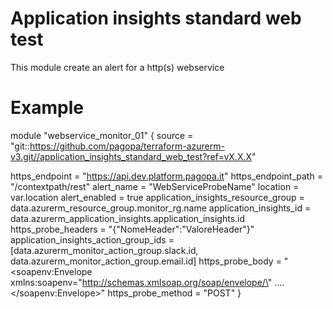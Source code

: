 # Application insights standard web test

This module create an alert for a http(s) webservice

# Example

module "webservice_monitor_01" {
  source = "git::https://github.com/pagopa/terraform-azurerm-v3.git//application_insights_standard_web_test?ref=vX.X.X"
  

  https_endpoint                         = "https://api.dev.platform.pagopa.it"
  https_endpoint_path                    = "/contextpath/rest"
  alert_name                             = "WebServiceProbeName"
  location                               = var.location
  alert_enabled                          = true
  application_insights_resource_group    = data.azurerm_resource_group.monitor_rg.name
  application_insights_id                = data.azurerm_application_insights.application_insights.id
  https_probe_headers                    = "{\"NomeHeader\":\"ValoreHeader\"}"
  application_insights_action_group_ids  = [data.azurerm_monitor_action_group.slack.id, data.azurerm_monitor_action_group.email.id]
  https_probe_body                       = "<soapenv:Envelope xmlns:soapenv=\"http://schemas.xmlsoap.org/soap/envelope/\" ....  </soapenv:Envelope>"
  https_probe_method                     = "POST"
}